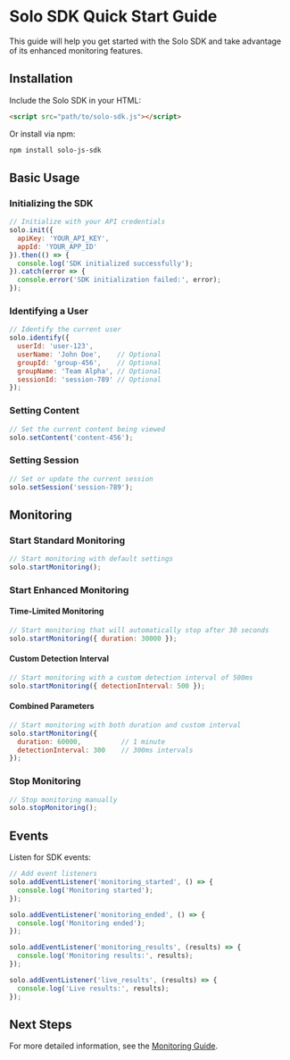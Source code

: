 # Solo SDK Quick Start Guide

This guide will help you get started with the Solo SDK and take advantage of its enhanced monitoring features.

## Installation

Include the Solo SDK in your HTML:

```html
<script src="path/to/solo-sdk.js"></script>
```

Or install via npm:

```bash
npm install solo-js-sdk
```

## Basic Usage

### Initializing the SDK

```javascript
// Initialize with your API credentials
solo.init({
  apiKey: 'YOUR_API_KEY',
  appId: 'YOUR_APP_ID'
}).then(() => {
  console.log('SDK initialized successfully');
}).catch(error => {
  console.error('SDK initialization failed:', error);
});
```

### Identifying a User

```javascript
// Identify the current user
solo.identify({
  userId: 'user-123',
  userName: 'John Doe',    // Optional
  groupId: 'group-456',    // Optional
  groupName: 'Team Alpha', // Optional
  sessionId: 'session-789' // Optional
});
```

### Setting Content

```javascript
// Set the current content being viewed
solo.setContent('content-456');
```

### Setting Session

```javascript
// Set or update the current session
solo.setSession('session-789');
```

## Monitoring

### Start Standard Monitoring

```javascript
// Start monitoring with default settings
solo.startMonitoring();
```

### Start Enhanced Monitoring

#### Time-Limited Monitoring

```javascript
// Start monitoring that will automatically stop after 30 seconds
solo.startMonitoring({ duration: 30000 });
```

#### Custom Detection Interval

```javascript
// Start monitoring with a custom detection interval of 500ms
solo.startMonitoring({ detectionInterval: 500 });
```

#### Combined Parameters

```javascript
// Start monitoring with both duration and custom interval
solo.startMonitoring({
  duration: 60000,          // 1 minute
  detectionInterval: 300    // 300ms intervals
});
```

### Stop Monitoring

```javascript
// Stop monitoring manually
solo.stopMonitoring();
```

## Events

Listen for SDK events:

```javascript
// Add event listeners
solo.addEventListener('monitoring_started', () => {
  console.log('Monitoring started');
});

solo.addEventListener('monitoring_ended', () => {
  console.log('Monitoring ended');
});

solo.addEventListener('monitoring_results', (results) => {
  console.log('Monitoring results:', results);
});

solo.addEventListener('live_results', (results) => {
  console.log('Live results:', results);
});
```

## Next Steps

For more detailed information, see the [Monitoring Guide](./monitoring-guide.md). 